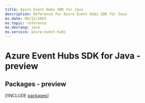 ```yaml
---
title: Azure Event Hubs SDK for Java
description: Reference for Azure Event Hubs SDK for Java
ms.date: 08/12/2025
ms.topic: reference
ms.devlang: java
ms.service: azure-event-hubs
---
```

# Azure Event Hubs SDK for Java - preview
## Packages - preview
[!INCLUDE [packages](event-hubs-index.md)]